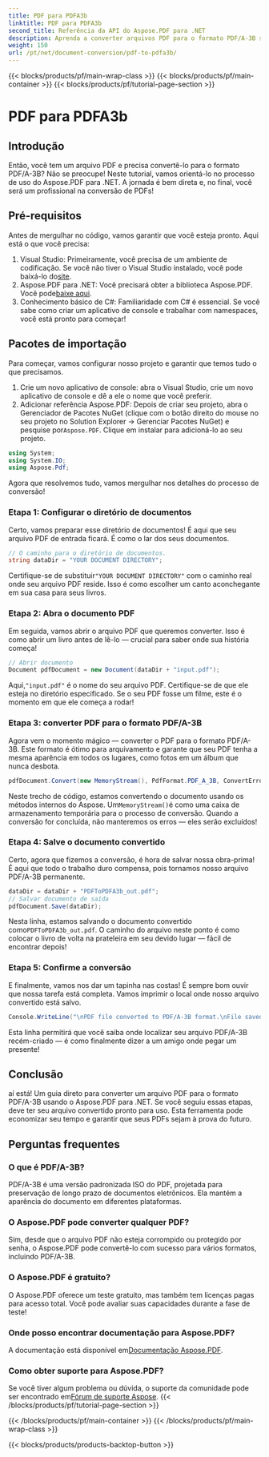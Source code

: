 ```yaml
---
title: PDF para PDFA3b
linktitle: PDF para PDFA3b
second_title: Referência da API do Aspose.PDF para .NET
description: Aprenda a converter arquivos PDF para o formato PDF/A-3B sem esforço com o Aspose.PDF para .NET neste guia passo a passo.
weight: 150
url: /pt/net/document-conversion/pdf-to-pdfa3b/
---
```


{{< blocks/products/pf/main-wrap-class >}}
{{< blocks/products/pf/main-container >}}
{{< blocks/products/pf/tutorial-page-section >}}

# PDF para PDFA3b

## Introdução

Então, você tem um arquivo PDF e precisa convertê-lo para o formato PDF/A-3B? Não se preocupe! Neste tutorial, vamos orientá-lo no processo de uso do Aspose.PDF para .NET. A jornada é bem direta e, no final, você será um profissional na conversão de PDFs!

## Pré-requisitos

Antes de mergulhar no código, vamos garantir que você esteja pronto. Aqui está o que você precisa:

1. Visual Studio: Primeiramente, você precisa de um ambiente de codificação. Se você não tiver o Visual Studio instalado, você pode baixá-lo do[site](https://visualstudio.microsoft.com/).
2.  Aspose.PDF para .NET: Você precisará obter a biblioteca Aspose.PDF. Você pode[baixe aqui](https://releases.aspose.com/pdf/net/).
3. Conhecimento básico de C#: Familiaridade com C# é essencial. Se você sabe como criar um aplicativo de console e trabalhar com namespaces, você está pronto para começar!

## Pacotes de importação

Para começar, vamos configurar nosso projeto e garantir que temos tudo o que precisamos.

1. Crie um novo aplicativo de console: abra o Visual Studio, crie um novo aplicativo de console e dê a ele o nome que você preferir.
2.  Adicionar referência Aspose.PDF: Depois de criar seu projeto, abra o Gerenciador de Pacotes NuGet (clique com o botão direito do mouse no seu projeto no Solution Explorer -> Gerenciar Pacotes NuGet) e pesquise por`Aspose.PDF`. Clique em instalar para adicioná-lo ao seu projeto.

```csharp
using System;
using System.IO;
using Aspose.Pdf;
```

Agora que resolvemos tudo, vamos mergulhar nos detalhes do processo de conversão!

### Etapa 1: Configurar o diretório de documentos

Certo, vamos preparar esse diretório de documentos! É aqui que seu arquivo PDF de entrada ficará. É como o lar dos seus documentos.

```csharp
// O caminho para o diretório de documentos.
string dataDir = "YOUR DOCUMENT DIRECTORY";
```

 Certifique-se de substituir`"YOUR DOCUMENT DIRECTORY"` com o caminho real onde seu arquivo PDF reside. Isso é como escolher um canto aconchegante em sua casa para seus livros. 

### Etapa 2: Abra o documento PDF

Em seguida, vamos abrir o arquivo PDF que queremos converter. Isso é como abrir um livro antes de lê-lo — crucial para saber onde sua história começa!

```csharp
// Abrir documento
Document pdfDocument = new Document(dataDir + "input.pdf");
```

 Aqui,`"input.pdf"` é o nome do seu arquivo PDF. Certifique-se de que ele esteja no diretório especificado. Se o seu PDF fosse um filme, este é o momento em que ele começa a rodar!

### Etapa 3: converter PDF para o formato PDF/A-3B

Agora vem o momento mágico — converter o PDF para o formato PDF/A-3B. Este formato é ótimo para arquivamento e garante que seu PDF tenha a mesma aparência em todos os lugares, como fotos em um álbum que nunca desbota.

```csharp
pdfDocument.Convert(new MemoryStream(), PdfFormat.PDF_A_3B, ConvertErrorAction.Delete);
```

 Neste trecho de código, estamos convertendo o documento usando os métodos internos do Aspose. Um`MemoryStream()`é como uma caixa de armazenamento temporária para o processo de conversão. Quando a conversão for concluída, não manteremos os erros — eles serão excluídos!

### Etapa 4: Salve o documento convertido

Certo, agora que fizemos a conversão, é hora de salvar nossa obra-prima! É aqui que todo o trabalho duro compensa, pois tornamos nosso arquivo PDF/A-3B permanente.

```csharp
dataDir = dataDir + "PDFToPDFA3b_out.pdf";
// Salvar documento de saída
pdfDocument.Save(dataDir);
```

 Nesta linha, estamos salvando o documento convertido como`PDFToPDFA3b_out.pdf`. O caminho do arquivo neste ponto é como colocar o livro de volta na prateleira em seu devido lugar — fácil de encontrar depois!

### Etapa 5: Confirme a conversão

E finalmente, vamos nos dar um tapinha nas costas! É sempre bom ouvir que nossa tarefa está completa. Vamos imprimir o local onde nosso arquivo convertido está salvo.

```csharp
Console.WriteLine("\nPDF file converted to PDF/A-3B format.\nFile saved at " + dataDir);
```

Esta linha permitirá que você saiba onde localizar seu arquivo PDF/A-3B recém-criado — é como finalmente dizer a um amigo onde pegar um presente!

## Conclusão

aí está! Um guia direto para converter um arquivo PDF para o formato PDF/A-3B usando o Aspose.PDF para .NET. Se você seguiu essas etapas, deve ter seu arquivo convertido pronto para uso. Esta ferramenta pode economizar seu tempo e garantir que seus PDFs sejam à prova do futuro.

## Perguntas frequentes

### O que é PDF/A-3B?
PDF/A-3B é uma versão padronizada ISO do PDF, projetada para preservação de longo prazo de documentos eletrônicos. Ela mantém a aparência do documento em diferentes plataformas.

### O Aspose.PDF pode converter qualquer PDF?
Sim, desde que o arquivo PDF não esteja corrompido ou protegido por senha, o Aspose.PDF pode convertê-lo com sucesso para vários formatos, incluindo PDF/A-3B.

### O Aspose.PDF é gratuito?
O Aspose.PDF oferece um teste gratuito, mas também tem licenças pagas para acesso total. Você pode avaliar suas capacidades durante a fase de teste!

### Onde posso encontrar documentação para Aspose.PDF?
 A documentação está disponível em[Documentação Aspose.PDF](https://reference.aspose.com/pdf/net/).

### Como obter suporte para Aspose.PDF?
Se você tiver algum problema ou dúvida, o suporte da comunidade pode ser encontrado em[Fórum de suporte Aspose](https://forum.aspose.com/c/pdf/10).
{{< /blocks/products/pf/tutorial-page-section >}}

{{< /blocks/products/pf/main-container >}}
{{< /blocks/products/pf/main-wrap-class >}}

{{< blocks/products/products-backtop-button >}}

